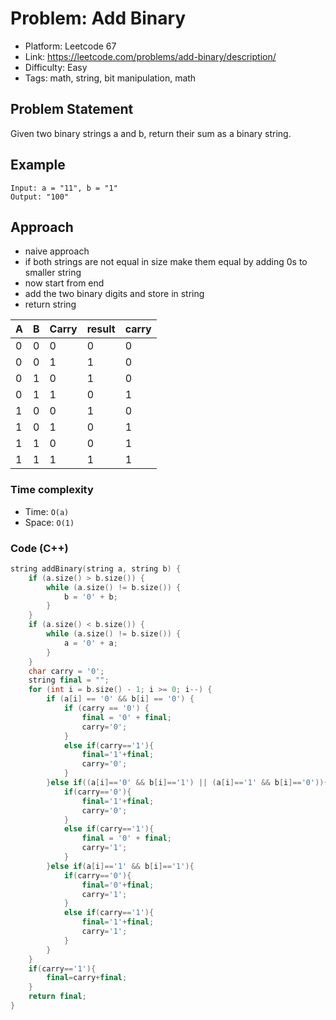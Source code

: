 # Problem: Add Binary

- Platform: Leetcode 67
- Link: https://leetcode.com/problems/add-binary/description/
- Difficulty: Easy
- Tags: math, string, bit manipulation, math

## Problem Statement
Given two binary strings a and b, return their sum as a binary string.


## Example

```
Input: a = "11", b = "1"
Output: "100"
```

## Approach
- naive approach
- if both strings are not equal in size make them equal by adding 0s to smaller string
- now start from end
- add the two binary digits and store in string
- return string

| A | B | Carry | result | carry |
| - | - | - | - | - |
| 0 | 0 | 0 | 0 | 0 |
| 0 | 0 | 1 | 1 | 0 |
| 0 | 1 | 0 | 1 | 0 |
| 0 | 1 | 1 | 0 | 1 |
| 1 | 0 | 0 | 1 | 0 |
| 1 | 0 | 1 | 0 | 1 |
| 1 | 1 | 0 | 0 | 1 |
| 1 | 1 | 1 | 1 | 1 |

### Time complexity
- Time: `O(a)` 
- Space: `O(1)`

### Code (C++)
```c++
string addBinary(string a, string b) {
    if (a.size() > b.size()) {
        while (a.size() != b.size()) {
            b = '0' + b;
        }
    }
    if (a.size() < b.size()) {
        while (a.size() != b.size()) {
            a = '0' + a;
        }
    }
    char carry = '0';
    string final = "";
    for (int i = b.size() - 1; i >= 0; i--) {
        if (a[i] == '0' && b[i] == '0') {
            if (carry == '0') {
                final = '0' + final;
                carry='0';
            }
            else if(carry=='1'){
                final='1'+final;
                carry='0';
            }
        }else if((a[i]=='0' && b[i]=='1') || (a[i]=='1' && b[i]=='0')){
            if(carry=='0'){
                final='1'+final;
                carry='0';
            }
            else if(carry=='1'){
                final = '0' + final;
                carry='1';
            }
        }else if(a[i]=='1' && b[i]=='1'){
            if(carry=='0'){
                final='0'+final;
                carry='1';
            }
            else if(carry=='1'){
                final='1'+final;
                carry='1';
            }
        }
    }
    if(carry=='1'){
        final=carry+final;
    }
    return final;
}
```
